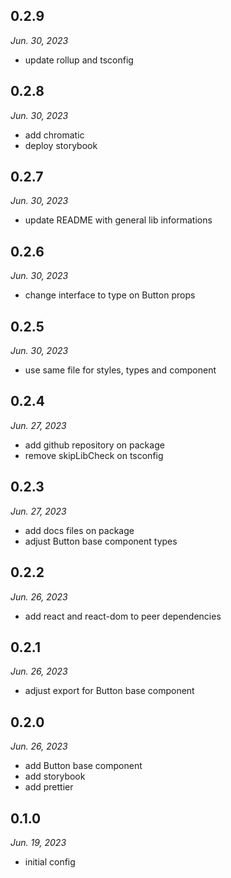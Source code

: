 ## 0.2.9

_Jun. 30, 2023_

- update rollup and tsconfig

## 0.2.8

_Jun. 30, 2023_

- add chromatic
- deploy storybook

## 0.2.7

_Jun. 30, 2023_

- update README with general lib informations

## 0.2.6

_Jun. 30, 2023_

- change interface to type on Button props

## 0.2.5

_Jun. 30, 2023_

- use same file for styles, types and component

## 0.2.4

_Jun. 27, 2023_

- add github repository on package
- remove skipLibCheck on tsconfig

## 0.2.3

_Jun. 27, 2023_

- add docs files on package
- adjust Button base component types

## 0.2.2

_Jun. 26, 2023_

- add react and react-dom to peer dependencies

## 0.2.1

_Jun. 26, 2023_

- adjust export for Button base component

## 0.2.0

_Jun. 26, 2023_

- add Button base component
- add storybook
- add prettier

## 0.1.0

_Jun. 19, 2023_

- initial config
